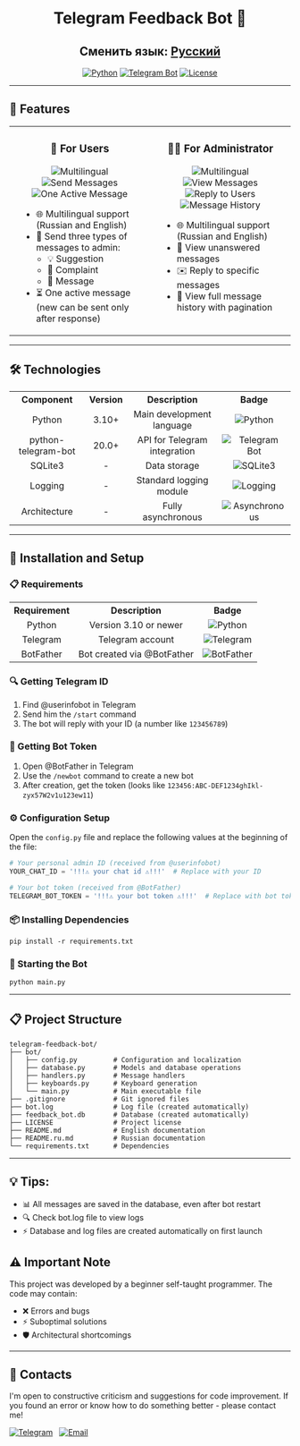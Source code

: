 <div align="center">

# Telegram Feedback Bot 🤖

## Сменить язык: [Русский](README.ru.md)

[![Python](https://img.shields.io/badge/Python-3.10%2B-blue.svg)](https://python.org)
[![Telegram Bot](https://img.shields.io/badge/Telegram%20Bot-20.0%2B-blue.svg)](https://python-telegram-bot.org)
[![License](https://img.shields.io/badge/License-MIT-green.svg)](https://opensource.org/licenses/MIT)

</div>

---

## 🌟 Features

<div align="center">

<table>
    <tr>
        <td valign="top" width="50%">
            <h3 align="center">👤 For Users</h3>
            <p align="center">
                <img src="https://img.shields.io/badge/🌐-Multilingual-green"
                    alt="Multilingual">
                <img src="https://img.shields.io/badge/📩-Send%20Messages-blue"
                    alt="Send Messages">
                <img src="https://img.shields.io/badge/⏳-One%20Active%20Message-orange"
                    alt="One Active Message">
            </p>
            <div style="text-align: left; margin-left: 20px;">
                <ul style="text-align: left; padding-left: 20px;">
                    <li>🌐 Multilingual support (Russian and English)</li>
                    <li>📩 Send three types of messages to admin:
                        <ul style="text-align: left; padding-left: 20px;">
                            <li>💡 Suggestion</li>
                            <li>🚫 Complaint</li>
                            <li>💬 Message</li>
                        </ul>
                    </li>
                    <li>⏳ One active message (new can be sent only after response)</li>
                </ul>
            </div>
        </td>
        <td valign="top" width="50%">
            <h3 align="center">👨‍💻 For Administrator</h3>
            <p align="center">
                <img src="https://img.shields.io/badge/🌐-Multilingual-green"
                    alt="Multilingual">
                <img src="https://img.shields.io/badge/🔔-View%20Messages-blue"
                    alt="View Messages">
                <img src="https://img.shields.io/badge/✉️-Reply%20to%20Users-orange"
                    alt="Reply to Users">
                <img src="https://img.shields.io/badge/📜-Message%20History-purple"
                    alt="Message History">
            </p>
            <div style="text-align: left; margin-left: 20px;">
                <ul style="text-align: left; padding-left: 20px;">
                    <li>🌐 Multilingual support (Russian and English)</li>
                    <li>🔔 View unanswered messages</li>
                    <li>✉️ Reply to specific messages</li>
                    <li>📜 View full message history with pagination</li>
                </ul>
            </div>
        </td>
    </tr>
</table>

</div>

---

## 🛠 Technologies

<div align="center">

<table>
    <tr>
        <th>Component</th>
        <th>Version</th>
        <th>Description</th>
        <th>Badge</th>
    </tr>
    <tr align="center">
        <td>Python</td>
        <td>3.10+</td>
        <td>Main development language</td>
        <td><img src="https://img.shields.io/badge/Python-310%2B-3776ABlogo=pythonlogoColor=white" alt="Python"></td>
    </tr>
    <tr align="center">
        <td>python-telegram-bot</td>
        <td>20.0+</td>
        <td>API for Telegram integration</td>
        <td><img src="https://img.shields.io/badge/Telegram%20Bot-20.0%2B-26A5E4?logo=telegram&logoColor=white" alt="Telegram Bot"></td>
    </tr>
    <tr align="center">
        <td>SQLite3</td>
        <td>-</td>
        <td>Data storage</td>
        <td><img src="https://img.shields.io/badge/SQLite3-✓-003B57?logo=sqlite&logoColor=white" alt="SQLite3"></td>
    </tr>
    <tr align="center">
        <td>Logging</td>
        <td>-</td>
        <td>Standard logging module</td>
        <td><img src="https://img.shields.io/badge/Logging-✓-000000?logo=logging&logoColor=white" alt="Logging"></td>
    </tr>
    <tr align="center">
        <td>Architecture</td>
        <td>-</td>
        <td>Fully asynchronous</td>
        <td><img src="https://img.shields.io/badge/Asynchronous-✓-FF6B6B?logo=asynclogoColor=white" alt="Asynchronous"></td>
    </tr>
</table>

</div>

---

## 🔐 Installation and Setup

### 📋 Requirements

<div align="center">

<table>
    <tr align="center">
        <th>Requirement</th>
        <th>Description</th>
        <th>Badge</th>
    </tr>
    <tr align="center">
        <td>Python</td>
        <td>Version 3.10 or newer</td>
        <td><img src="https://img.shields.io/badge/Python-3.10%2B-3776AB?logo=python&logoColor=white" alt="Python"></td>
    </tr>
    <tr align="center">
        <td>Telegram</td>
        <td>Telegram account</td>
        <td><img src="https://img.shields.io/badge/Telegram-✓-26A5E4?logo=telegram&logoColor=white" alt="Telegram"></td>
    </tr>
    <tr align="center">
        <td>BotFather</td>
        <td>Bot created via @BotFather</td>
        <td><img src="https://img.shields.io/badge/BotFather-✓-26A5E4?logo=telegram&logoColor=white" alt="BotFather"></td>
    </tr>
</table>

</div>

### 🔍 Getting Telegram ID
1. Find @userinfobot in Telegram
2. Send him the `/start` command
3. The bot will reply with your ID (a number like `123456789`)

### 🔑 Getting Bot Token
1. Open @BotFather in Telegram
2. Use the `/newbot` command to create a new bot
3. After creation, get the token (looks like `123456:ABC-DEF1234ghIkl-zyx57W2v1u123ew11`)

### ⚙️ Configuration Setup
Open the `config.py` file and replace the following values at the beginning of the file:

```python
# Your personal admin ID (received from @userinfobot)
YOUR_CHAT_ID = '!!!⚠️ your chat id ⚠️!!!'  # Replace with your ID

# Your bot token (received from @BotFather)
TELEGRAM_BOT_TOKEN = '!!!⚠️ your bot token ⚠️!!!'  # Replace with bot token
```

### 📦 Installing Dependencies
```
pip install -r requirements.txt
```

### 🚀 Starting the Bot
```
python main.py
```

---

## 📋 Project Structure

```
telegram-feedback-bot/
├── bot/
│   ├── config.py         # Configuration and localization
│   ├── database.py       # Models and database operations
│   ├── handlers.py       # Message handlers
│   ├── keyboards.py      # Keyboard generation
│   └── main.py           # Main executable file
├── .gitignore            # Git ignored files
├── bot.log               # Log file (created automatically)
├── feedback_bot.db       # Database (created automatically)
├── LICENSE               # Project license
├── README.md             # English documentation
├── README.ru.md          # Russian documentation
└── requirements.txt      # Dependencies
```

---

## 💡 Tips:
- 📊 All messages are saved in the database, even after bot restart
- 🔍 Check bot.log file to view logs
- ⚡ Database and log files are created automatically on first launch

## ⚠️ Important Note
This project was developed by a beginner self-taught programmer. The code may contain:
- ❌ Errors and bugs
- ⚡ Suboptimal solutions
- 🛡️ Architectural shortcomings

---

## 📩 Contacts
I'm open to constructive criticism and suggestions for code improvement. If you found an error or know how to do something better - please contact me!

[![Telegram](https://img.shields.io/badge/-MordaRedFox-0088cc?style=for-the-badge&logo=telegram&logoColor=white)](https://t.me/MordaRedFox)
&nbsp;
[![Email](https://img.shields.io/badge/-mordaredfox@gmail.com-D14836?style=for-the-badge&logo=gmail&logoColor=white)](mailto:mordaredfox@gmail.com)
